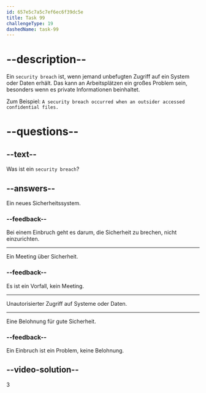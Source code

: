 ```yaml
---
id: 657e5c7a5c7ef6ec6f39dc5e
title: Task 99
challengeType: 19
dashedName: task-99
---
```


# --description--

Ein `security breach` ist, wenn jemand unbefugten Zugriff auf ein System oder Daten erhält. Das kann an Arbeitsplätzen ein großes Problem sein, besonders wenn es private Informationen beinhaltet.

Zum Beispiel: `A security breach occurred when an outsider accessed confidential files.`

# --questions--

## --text--

Was ist ein `security breach`?

## --answers--

Ein neues Sicherheitssystem.

### --feedback--

Bei einem Einbruch geht es darum, die Sicherheit zu brechen, nicht einzurichten.

---

Ein Meeting über Sicherheit.

### --feedback--

Es ist ein Vorfall, kein Meeting.

---

Unautorisierter Zugriff auf Systeme oder Daten.

---

Eine Belohnung für gute Sicherheit.

### --feedback--

Ein Einbruch ist ein Problem, keine Belohnung.

## --video-solution--

3
